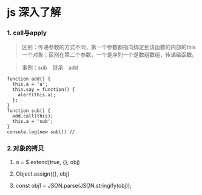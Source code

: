 # js 深入了解

### 1. call与apply
> 区别：传递参数的方式不同，第一个参数都指向绑定到该函数的内部的this一个对象；区别在第二个参数，一个是序列一个是数组数组，传递给函数。

> 事例：sub　继承　add

```
function add() {
  this.a = 'a';
  this.say = function() {
    alert(this.a);
  };
}
function sub() {
  add.call(this);
  this.a = 'sub';
}
console.log(new sub()) //
```

### 2.对象的拷贝


1. o = $.extend(true, {}, obj)

2. Object.assign({}, obj)

3. const obj1 = JSON.parse(JSON.stringify(obj));